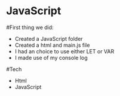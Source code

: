 # JavaScript

#First thing we did:
- Created a JavaScript folder
- Created a html and main.js file
- I had an choice to use either LET or VAR
- I made use of my console log

#Tech
- Html
- JavaScript
